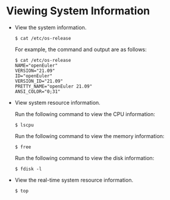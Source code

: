 # Viewing System Information

-   View the system information.

    ```
    $ cat /etc/os-release
    ```

    For example, the command and output are as follows:

    ```
    $ cat /etc/os-release
    NAME="openEuler"
    VERSION="21.09"
    ID="openEuler"
    VERSION_ID="21.09"
    PRETTY_NAME="openEuler 21.09"
    ANSI_COLOR="0;31"
    ```


-   View system resource information.

    Run the following command to view the CPU information:

    ```
    $ lscpu
    ```

    Run the following command to view the memory information:

    ```
    $ free
    ```

    Run the following command to view the disk information:

    ```
    $ fdisk -l
    ```


-   View the real-time system resource information.

    ```
    $ top
    ```
